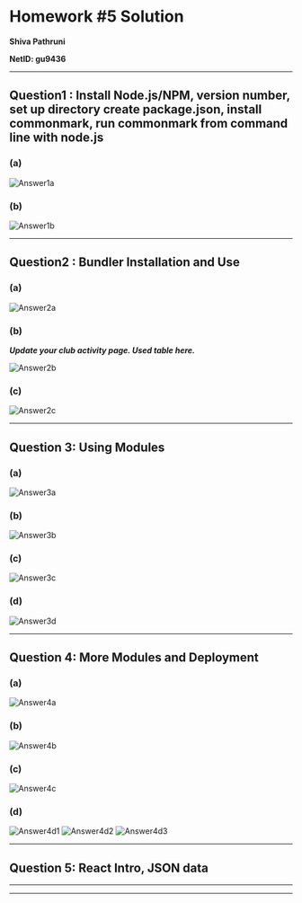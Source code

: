 # Homework #5 Solution
**Shiva Pathruni**

**NetID: gu9436**

----
## Question1 : Install Node.js/NPM, version number, set up directory create package.json, install commonmark, run commonmark from command line with node.js

### (a)

![Answer1a](images/answer1a.png "icon")  

### (b) 

![Answer1b](images/answer1b.png "icon")

----
## Question2 : Bundler Installation and Use

### (a)

![Answer2a](images/answer2a.png "icon")

### (b)

***Update your club activity page. Used table here.***


![Answer2b](images/answer2b.png "icon")

### (c)

![Answer2c](images/answer2c.png "icon")

----
## Question 3: Using Modules

### (a)

![Answer3a](images/answer3a.png "icon")

### (b)

![Answer3b](images/answer3b.png "icon")

### (c)

![Answer3c](images/answer3c.png "icon")

### (d)

![Answer3d](images/answer3d.png "icon")

----
## Question 4: More Modules and Deployment

### (a)

![Answer4a](images/answer4a.png "icon")

### (b)

![Answer4b](images/answer4b.png "icon")

### (c)

![Answer4c](images/answer4c.png "icon")

### (d)

![Answer4d1](images/answer4d1.png "icon")
![Answer4d2](images/answer4d2.png "icon")
![Answer4d3](images/answer4d3.png "icon")

----
## Question 5: React Intro, JSON data




----
----


